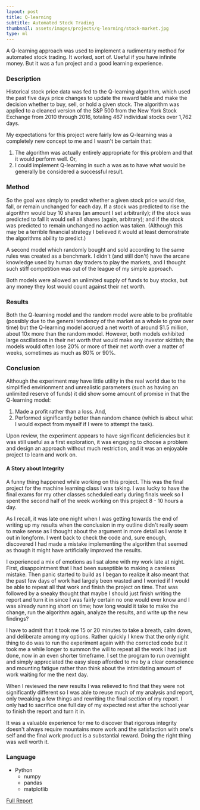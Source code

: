 ```yaml
---
layout: post
title: Q-learning
subtitle: Automated Stock Trading
thumbnail: assets/images/projects/q-learning/stock-market.jpg
type: ml
---
```


A Q-learning approach was used to implement a rudimentary method for automated
stock trading. It worked, sort of. Useful if you have infinite money. But it was
a fun project and a good learning experience.

### Description
Historical stock price data was fed to the Q-learning algorithm, which used the
past five days price changes to update the reward table and make the decision
whether to buy, sell, or hold a given stock. The algorithm was applied to a
cleaned version of the S&P 500 from the New York Stock Exchange from 2010
through 2016, totaling 467 individual stocks over 1,762 days.

My expectations for this project were fairly low as Q-learning was a completely
new concept to me and I wasn't be certain that:
1. The algorithm was actually entirely appropriate for this problem and that it
   would perform well. Or,
2. I could implement Q-learning in such a was as to have what would be generally
   be considered a successful result.

### Method
So the goal was simply to predict whether a given stock price would rise, fall,
or remain unchanged for each day. If a stock was predicted to rise the algorithm
would buy 10 shares (an amount I set arbitrarily); if the stock was predicted to
fall it would sell all shares (again, arbitrary); and if the stock was predicted
to remain unchanged no action was taken. (Although this may be a terrible
financial strategy I believed it would at least demonstrate the algorithms
ability to predict.)

A second model which randomly bought and sold according to the same rules was
created as a benchmark. I didn't (and still don't) have the arcane knowledge
used by human day traders to play the markets, and I thought such stiff
competition was out of the league of my simple approach.

Both models were allowed an unlimited supply of funds to buy stocks, but any
money they lost would count against their net worth.

### Results
Both the Q-learning model and the random model were able to be profitable
(possibly due to the general tendency of the market as a whole to grow over
time) but the Q-learning model accrued a net worth of
around $1.5 million, about 10x more than the random model.
However, both models exhibited large oscillations in their net worth that
would make any investor skittish; the models would often lose 20% or more of
their net worth over a matter of weeks, sometimes as much as 80% or 90%.

### Conclusion
Although the experiment may have little utility in the real world due to the
simplified envirionment and unrealistic parameters (such as having an unlimited
reserve of funds) it did show some amount of promise in that the Q-learning
model:
1. Made a profit rather than a loss. And,
2. Performed significantly better than random chance (which is about what I
   would expect from myself if I were to attempt the task).

Upon review, the experiment appears to have significant deficiencies but it was
still useful as a first exploration, it was engaging to choose a problem and
design an approach without much restriction, and it was an enjoyable project to
learn and work on.


#### A Story about Integrity
A funny thing happened while working on this project. This was the final project
for the machine learning class I was taking. I was lucky to have the final exams
for my other classes scheduled early during finals week so I spent the second
half of the week working on this project 8 - 10 hours a day.

As I recall, it was late one night when I was getting towards the end of writing
up my results when the conclusion in my outline didn't really seem to make sense
as I thought about the argument in more detail as I wrote it out in longform. I
went back to check the code and, sure enough, discovered I had made a mistake
implementing the algorithm that seemed as though it might have artificially
improved the results.

I experienced a mix of emotions as I sat alone with my work late at night.
First, disappointment that I had been suseptible to making a careless mistake.
Then panic started to build as I began to realize it also meant that the past
few days of work had largely been wasted and I worried if I would be able to
repeat all that work and finish the project on time. That was followed by a
sneaky thought that maybe I should just finish writing the report and turn it in
since I was fairly certain no one would ever know and I was already running
short on time; how long would it take to make the change, run the algorithm
again, analyze the results, and write up the new findings?

I have to admit that it took me 15 or 20 minutes to take a breath, calm down,
and deliberate among my options. Rather quickly I knew that the only right thing
to do was to run the experiment again with the corrected code but it took me a
while longer to summon the will to repeat all the work I had just done, now in
an even shorter timeframe. I set the program to run overnight and simply
appreciated the easy sleep afforded to me by a clear conscience and mounting
fatigue rather than think about the intimidating amount of work waiting for me
the next day.

When I reviewed the new results I was relieved to find that they were not
significantly different so I was able to reuse much of my analysis and report,
only tweaking a few things and rewriting the final section of my report. I only
had to sacrifice one full day of my expected rest after the school year to
finish the report and turn it in.

It was a valuable experience for me to discover that rigorous integrity doesn't
always require mountains more work and the satisfaction with one's self and the
final work product is a substantial reward. Doing the right thing was well worth
it.


### Language
- Python
  - numpy
  - pandas
  - matplotlib

[Full Report](/assets/images/projects/q-learning/Q_Learning_Final_Project.pdf)
